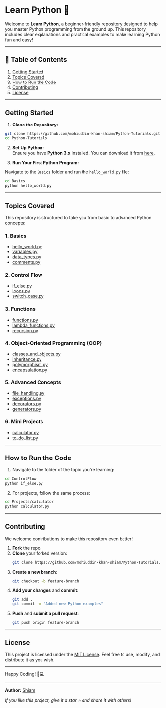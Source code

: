 # Learn Python 🐍

Welcome to **Learn Python**, a beginner-friendly repository designed to help you master Python programming from the ground up. This repository includes clear explanations and practical examples to make learning Python fun and easy!

---

## 📅 Table of Contents

1. [Getting Started](#getting-started)
2. [Topics Covered](#topics-covered)
3. [How to Run the Code](#how-to-run-the-code)
4. [Contributing](#contributing)
5. [License](#license)

---

## Getting Started

1. **Clone the Repository:**

```bash
git clone https://github.com/mohiuddin-khan-shiam/Python-Tutorials.git
cd Python-Tutorials
```

2. **Set Up Python:**  
Ensure you have **Python 3.x** installed. You can download it from [here](https://www.python.org/downloads/).

3. **Run Your First Python Program:**

Navigate to the `Basics` folder and run the `hello_world.py` file:

```bash
cd Basics
python hello_world.py
```

---

## Topics Covered

This repository is structured to take you from basic to advanced Python concepts:

### **1. Basics**
- [hello_world.py](./Basics/hello_world.py)
- [variables.py](./Basics/variables.py)
- [data_types.py](./Basics/data_types.py)
- [comments.py](./Basics/comments.py)

### **2. Control Flow**
- [if_else.py](./ControlFlow/if_else.py)
- [loops.py](./ControlFlow/loops.py)
- [switch_case.py](./ControlFlow/switch_case.py)

### **3. Functions**
- [functions.py](./Functions/functions.py)
- [lambda_functions.py](./Functions/lambda_functions.py)
- [recursion.py](./Functions/recursion.py)

### **4. Object-Oriented Programming (OOP)**
- [classes_and_objects.py](./OOP/classes_and_objects.py)
- [inheritance.py](./OOP/inheritance.py)
- [polymorphism.py](./OOP/polymorphism.py)
- [encapsulation.py](./OOP/encapsulation.py)

### **5. Advanced Concepts**
- [file_handling.py](./Advanced/file_handling.py)
- [exceptions.py](./Advanced/exceptions.py)
- [decorators.py](./Advanced/decorators.py)
- [generators.py](./Advanced/generators.py)

### **6. Mini Projects**
- [calculator.py](./Projects/calculator/calculator.py)
- [to_do_list.py](./Projects/to_do_list/to_do_list.py)

---

## How to Run the Code

1. Navigate to the folder of the topic you're learning:

```bash
cd ControlFlow
python if_else.py
```

2. For projects, follow the same process:

```bash
cd Projects/calculator
python calculator.py
```

---

## Contributing

We welcome contributions to make this repository even better!

1. **Fork** the repo.
2. **Clone** your forked version:
   ```bash
   git clone https://github.com/mohiuddin-khan-shiam/Python-Tutorials.git
   ```
3. **Create a new branch**:
   ```bash
   git checkout -b feature-branch
   ```
4. **Add your changes** and **commit**:
   ```bash
   git add .
   git commit -m "Added new Python examples"
   ```
5. **Push** and **submit a pull request**:
   ```bash
   git push origin feature-branch
   ```

---

## License

This project is licensed under the [MIT License](./LICENSE). Feel free to use, modify, and distribute it as you wish.

---

Happy Coding! 🚀💻

---

**Author:** [Shiam](https://github.com/mohiuddin-khan-shiam)

*If you like this project, give it a star ⭐ and share it with others!*

